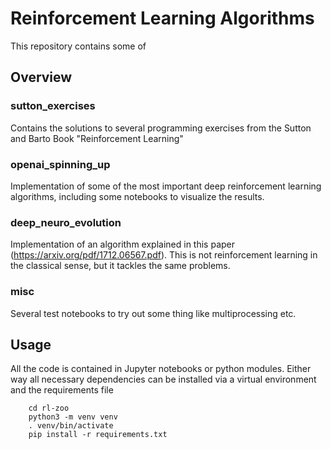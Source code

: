 # Reinforcement Learning Algorithms

This repository contains some of 

## Overview

### sutton_exercises
Contains the solutions to several programming exercises from the Sutton and Barto Book "Reinforcement Learning"

### openai_spinning_up
Implementation of some of the most important deep reinforcement learning algorithms, including some notebooks to visualize the results.

### deep_neuro_evolution
Implementation of an algorithm explained in this paper (https://arxiv.org/pdf/1712.06567.pdf). This is not reinforcement learning in the classical sense, but it tackles the same problems.

### misc
Several test notebooks to try out some thing like multiprocessing etc.

## Usage

All the code is contained in Jupyter notebooks or python modules. Either way all necessary dependencies can be installed via a virtual environment and the requirements file

        cd rl-zoo
        python3 -m venv venv
        . venv/bin/activate
        pip install -r requirements.txt
